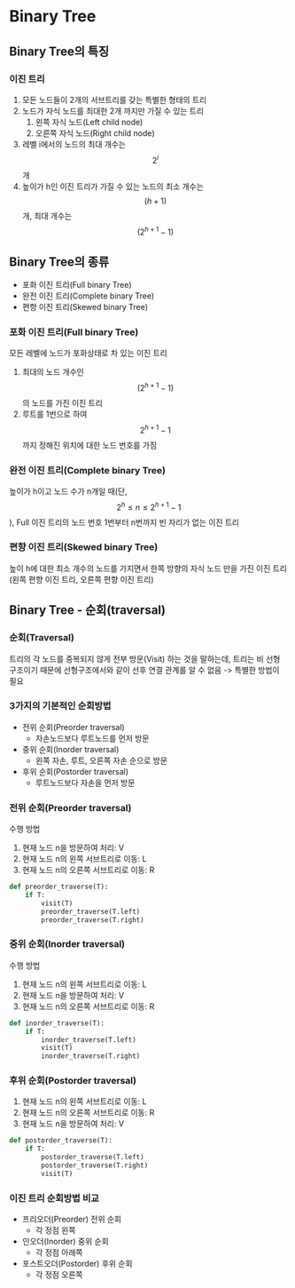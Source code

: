 # Binary Tree

## Binary Tree의 특징

### 이진 트리

1. 모든 노드들이 2개의 서브트리를 갖는 특별한 형태의 트리
2. 노드가 자식 노드를 최대한 2개 까지만 가질 수 있는 트리
   1. 왼쪽 자식 노드(Left child node)
   2. 오른쪽 자식 노드(Right child node)
3. 레벨 i에서의 노드의 최대 개수는 $$2^i$$개
4. 높이가 h인 이진 트리가 가질 수 있는 노드의 최소 개수는 $$(h + 1)$$개, 최대 개수는 $$(2 ^ {h + 1} - 1)$$

## Binary Tree의 종류

- 포화 이진 트리(Full binary Tree)
- 완전 이진 트리(Complete binary Tree)
- 편향 이진 트리(Skewed binary Tree)

### 포화 이진 트리(Full binary Tree)

모든 레벨에 노드가 포화상태로 차 있는 이진 트리

1. 최대의 노드 개수인 $$(2 ^ {h + 1} - 1)$$의 노드를 가진 이진 트리
2. 루트를 1번으로 하여 $$2 ^ {h + 1} -1$$까지 정해진 위치에 대한 노드 번호를 가짐

### 완전 이진 트리(Complete binary Tree)

높이가 h이고 노드 수가 n개일 때(단, $$2^ h \leq n \leq 2 ^ {h + 1} - 1$$), Full 이진 트리의 노드 번호 1번부터 n번까지 빈 자리가 없는 이진 트리

### 편향 이진 트리(Skewed binary Tree)

높이 h에 대한 최소 개수의 노드를 가지면서 한쪽 방향의 자식 노드 만을 가진 이진 트리(왼쪽 편향 이진 트리, 오른쪽 편향 이진 트리)

## Binary Tree - 순회(traversal)

### 순회(Traversal)

트리의 각 노드를 중복되지 않게 전부 방문(Visit) 하는 것을 말하는데, 트리는 비 선형 구조이기 때문에 선형구조에서와 같이 선후 연결 관계를 알 수 없음 -> 특별한 방법이 필요

### 3가지의 기본적인 순회방법

- 전위 순회(Preorder traversal)
  - 자손노드보다 루트노드를 먼저 방문
- 중위 순회(Inorder traversal)
  - 왼쪽 자손, 루트, 오른쪽 자손 순으로 방문
- 후위 순회(Postorder traversal)
  - 루트노드보다 자손을 먼저 방문

### 전위 순회(Preorder traversal)

수행 방법

1. 현재 노드 n을 방문하여 처리: V
2. 현재 노드 n의 왼쪽 서브트리로 이동: L
3. 현재 노드 n의 오른쪽 서브트리로 이동: R

~~~python
def preorder_traverse(T):
    if T:
        visit(T)
        preorder_traverse(T.left)
        preorder_traverse(T.right)
~~~

### 중위 순회(Inorder traversal)

수행 방법

1. 현재 노드 n의 왼쪽 서브트리로 이동: L
2. 현재 노드 n을 방문하여 처리: V
3. 현재 노드 n의 오른쪽 서브트리로 이동: R

~~~python
def inorder_traverse(T):
    if T:
        inorder_traverse(T.left)
        visit(T)
        inorder_traverse(T.right)
~~~

### 후위 순회(Postorder traversal)

1. 현재 노드 n의 왼쪽 서브트리로 이동: L
2. 현재 노드 n의 오른쪽 서브트리로 이동: R
3. 현재 노드 n을 방문하여 처리: V

~~~python
def postorder_traverse(T):
    if T:
        postorder_traverse(T.left)
        postorder_traverse(T.right)
        visit(T)
~~~

### 이진 트리 순회방법 비교

- 프리오더(Preorder) 전위 순회
  - 각 정점 왼쪽
- 인오더(Inorder) 중위 순회
  - 각 정점 아래쪽
- 포스트오더(Postorder) 후위 순회
  - 각 정점 오른쪽

































